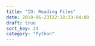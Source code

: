 ```yaml
---
title: "IO: Reading Files"
date: 2019-06-23T22:38:23-04:00
draft: true
sort_key: 24
category: "Python"
---
```

